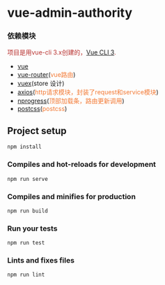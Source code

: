 # vue-admin-authority

### 依赖模块
<span style="color: rgb(184,49,47);">项目是用vue-cli 3.x创建的，[Vue CLI 3](https://cli.vuejs.org/).</span>
- [vue](https://cn.vuejs.org/)
- [vue-router](https://router.vuejs.org/zh/)(<span style="color: rgb(243,121,52);">vue路由</span>)
- [vuex](https://vuex.vuejs.org/zh/guide/)(store 设计)
- [axios](https://github.com/mzabriskie/axios)(<span style="color: rgb(243,121,52);">http请求模块，封装了request和service模块</span>)
- [nprogress](https://github.com/rstacruz/nprogress)(<span style="color: rgb(243,121,52);">顶部加载条，路由更新调用</span>)
- [postcss](https://github.com/postcss/postcss)(<span style="color: rgb(243,121,52);">postcss</span>)

## Project setup
```
npm install
```

### Compiles and hot-reloads for development
```
npm run serve
```

### Compiles and minifies for production
```
npm run build
```

### Run your tests
```
npm run test
```

### Lints and fixes files
```
npm run lint
```
